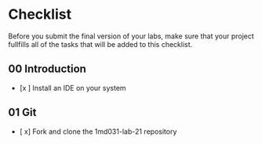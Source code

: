 # Checklist

Before you submit the final version of your labs, make sure that your project fullfills all of the tasks that will be added to this checklist.

## 00 Introduction

- [x ] Install an IDE on your system

## 01 Git

- [ x] Fork and clone the 1md031-lab-21 repository
